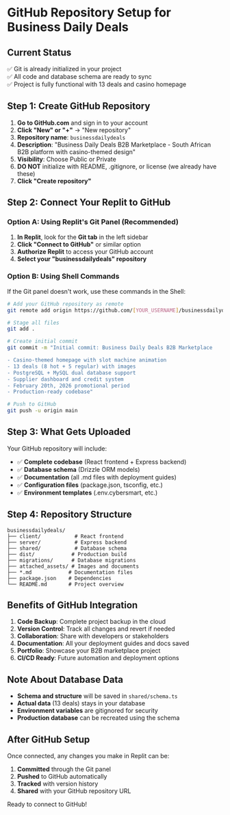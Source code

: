 # GitHub Repository Setup for Business Daily Deals

## Current Status
✅ Git is already initialized in your project  
✅ All code and database schema are ready to sync  
✅ Project is fully functional with 13 deals and casino homepage

## Step 1: Create GitHub Repository

1. **Go to GitHub.com** and sign in to your account
2. **Click "New" or "+"** → "New repository"
3. **Repository name**: `businessdailydeals`
4. **Description**: "Business Daily Deals B2B Marketplace - South African B2B platform with casino-themed design"
5. **Visibility**: Choose Public or Private
6. **DO NOT** initialize with README, .gitignore, or license (we already have these)
7. **Click "Create repository"**

## Step 2: Connect Your Replit to GitHub

### Option A: Using Replit's Git Panel (Recommended)
1. **In Replit**, look for the **Git tab** in the left sidebar
2. **Click "Connect to GitHub"** or similar option
3. **Authorize Replit** to access your GitHub account
4. **Select your "businessdailydeals" repository**

### Option B: Using Shell Commands
If the Git panel doesn't work, use these commands in the Shell:

```bash
# Add your GitHub repository as remote
git remote add origin https://github.com/[YOUR_USERNAME]/businessdailydeals.git

# Stage all files
git add .

# Create initial commit
git commit -m "Initial commit: Business Daily Deals B2B Marketplace

- Casino-themed homepage with slot machine animation
- 13 deals (8 hot + 5 regular) with images
- PostgreSQL + MySQL dual database support
- Supplier dashboard and credit system
- February 20th, 2026 promotional period
- Production-ready codebase"

# Push to GitHub
git push -u origin main
```

## Step 3: What Gets Uploaded

Your GitHub repository will include:
- ✅ **Complete codebase** (React frontend + Express backend)
- ✅ **Database schema** (Drizzle ORM models)
- ✅ **Documentation** (all .md files with deployment guides)
- ✅ **Configuration files** (package.json, tsconfig, etc.)
- ✅ **Environment templates** (.env.cybersmart, etc.)

## Step 4: Repository Structure
```
businessdailydeals/
├── client/           # React frontend
├── server/           # Express backend
├── shared/           # Database schema
├── dist/            # Production build
├── migrations/      # Database migrations
├── attached_assets/ # Images and documents
├── *.md            # Documentation files
├── package.json    # Dependencies
└── README.md       # Project overview
```

## Benefits of GitHub Integration

1. **Code Backup**: Complete project backup in the cloud
2. **Version Control**: Track all changes and revert if needed
3. **Collaboration**: Share with developers or stakeholders
4. **Documentation**: All your deployment guides and docs saved
5. **Portfolio**: Showcase your B2B marketplace project
6. **CI/CD Ready**: Future automation and deployment options

## Note About Database Data
- **Schema and structure** will be saved in `shared/schema.ts`
- **Actual data** (13 deals) stays in your database
- **Environment variables** are gitignored for security
- **Production database** can be recreated using the schema

## After GitHub Setup
Once connected, any changes you make in Replit can be:
1. **Committed** through the Git panel
2. **Pushed** to GitHub automatically
3. **Tracked** with version history
4. **Shared** with your GitHub repository URL

Ready to connect to GitHub!